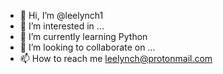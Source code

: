 - 👋 Hi, I’m @leelynch1
- 👀 I’m interested in ...
- 🌱 I’m currently learning Python
- 💞️ I’m looking to collaborate on ...
- 📫 How to reach me leelynch@protonmail.com

<!---
leelynch1/leelynch1 is a ✨ special ✨ repository because its `README.md` (this file) appears on your GitHub profile.
You can click the Preview link to take a look at your changes.
--->
